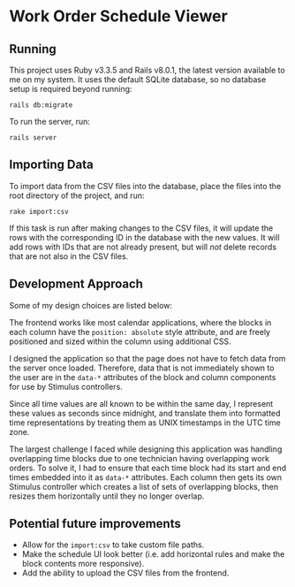 # Work Order Schedule Viewer

## Running

This project uses Ruby v3.3.5 and Rails v8.0.1, the latest version available to
me on my system. It uses the default SQLite database, so no database setup is
required beyond running:

```shell
rails db:migrate
```

To run the server, run:

```shell
rails server
```

## Importing Data

To import data from the CSV files into the database, place the files into the
root directory of the project, and run:

```shell
rake import:csv
```

If this task is run after making changes to the CSV files, it will update the
rows with the corresponding ID in the database with the new values. It will add
rows with IDs that are not already present, but will _not_ delete records that
are not also in the CSV files.

## Development Approach

Some of my design choices are listed below:

The frontend works like most calendar applications, where the blocks in each
column have the `position: absolute` style attribute, and are freely positioned
and sized within the column using additional CSS.

I designed the application so that the page does not have to fetch data from
the server once loaded. Therefore, data that is not immediately shown to the
user are in the `data-*` attributes of the block and column components for use
by Stimulus controllers.

Since all time values are all known to be within the same day, I represent
these values as seconds since midnight, and translate them into formatted time
representations by treating them as UNIX timestamps in the UTC time zone.

The largest challenge I faced while designing this application was handling
overlapping time blocks due to one technician having overlapping work orders.
To solve it, I had to ensure that each time block had its start and end times
embedded into it as `data-*` attributes. Each column then gets its own Stimulus
controller which creates a list of sets of overlapping blocks, then resizes
them horizontally until they no longer overlap.

## Potential future improvements

- Allow for the `import:csv` to take custom file paths.
- Make the schedule UI look better (i.e. add horizontal rules and make the
  block contents more responsive).
- Add the ability to upload the CSV files from the frontend.
